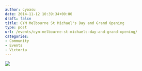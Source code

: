 ```yaml
---
author: cyoasu
date: 2014-11-12 10:39:34+00:00
draft: false
title: CYM Melbourne St Michael's Day and Grand Opening
type: post
url: /events/cym-melbourne-st-michaels-day-and-grand-opening/
categories:
- Community
- Events
- Victoria
---
```


[![](https://gallery.mailchimp.com/bde812102ab828daada30093b/images/051c5cf8-ef53-451a-a799-2f07f48e0d94.jpg)
](http://us4.campaign-archive2.com/?u=bde812102ab828daada30093b&id=fa7b3bd6f6&e=69283149a9)
